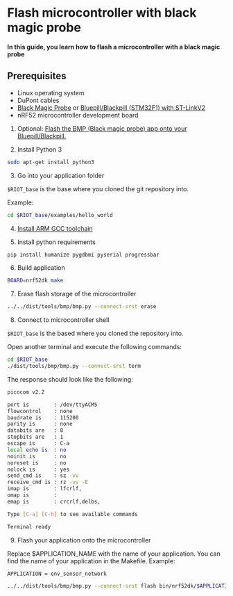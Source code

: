 # Flash microcontroller with black magic probe

**In this guide, you learn how to flash a microcontroller with a black magic probe**

## Prerequisites

- Linux operating system
- DuPont cables
- [Black Magic Probe](https://github.com/blacksphere/blackmagic/wiki) or [Bluepill/Blackpill (STM32F1) with ST-LinkV2](https://github.com/blacksphere/blackmagic/tree/master/src/platforms/stlink)
- nRF52 microcontroller development board

1. Optional: [Flash the BMP (Black magic probe) app onto your Bluepill/Blackpill.](https://buger.dread.cz/black-magic-probe-bmp-on-bluepill-stm32f103c8-minimum-system-development-board.html)

2. Install Python 3

```bash
sudo apt-get install python3
```

3. Go into your application folder

`$RIOT_base` is the base where you cloned the git repository into.

Example:
```bash
cd $RIOT_base/examples/hello_world
```

4. [Install ARM GCC toolchain](install-arm-gcc-toolchain.md)

5. Install python requirements

```bash
pip install humanize pygdbmi pyserial progressbar
```

6. Build application

```bash
BOARD=nrf52dk make 
```

7. Erase flash storage of the microcontroller

```bash
../../dist/tools/bmp/bmp.py --connect-srst erase
```

8. Connect to microcontroller shell

`$RIOT_base` is the based where you cloned the repository into.

Open another terminal and execute the following commands:
```bash
cd $RIOT_base
./dist/tools/bmp/bmp.py --connect-srst term
```

The response should look like the following:

```bash
picocom v2.2

port is        : /dev/ttyACM5
flowcontrol    : none
baudrate is    : 115200
parity is      : none
databits are   : 8
stopbits are   : 1
escape is      : C-a
local echo is  : no
noinit is      : no
noreset is     : no
nolock is      : yes
send_cmd is    : sz -vv
receive_cmd is : rz -vv -E
imap is        : lfcrlf,
omap is        : 
emap is        : crcrlf,delbs,

Type [C-a] [C-h] to see available commands

Terminal ready
```

9. Flash your application onto the microcontroller

Replace $APPLICATION_NAME with the name of your application. You can find the name of your application in the Makefile.
Example:
```
APPLICATION = env_sensor_network
```

```bash
../../dist/tools/bmp/bmp.py --connect-srst flash bin/nrf52dk/$APPLICATION_NAME.elf 
```

